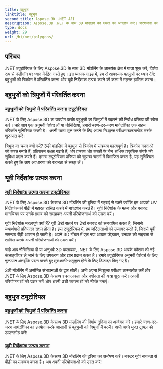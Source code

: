 ```yaml
---
title: बहुभुज
linktitle: बहुभुज
second_title: Aspose.3D .NET API
description: Aspose.3D .NET के साथ 3D मॉडलिंग की क्षमता को अनलॉक करें। परियोजना की उन्नत ऊंचाई के लिए बहुभुजों को त्रिभुजों में बदलना और यूवी निर्देशांक पीढ़ी में महारत हासिल करना सीखें।
type: docs
weight: 29
url: /hi/net/polygons/
---
```


## परिचय

.NET ट्यूटोरियल के लिए Aspose.3D के साथ 3D मॉडलिंग के आकर्षक क्षेत्र में यात्रा शुरू करें, विशेष रूप से पॉलीगॉन पर ध्यान केंद्रित करते हुए। इस व्यापक गाइड में, हम दो आवश्यक पहलुओं पर ध्यान देंगे: बहुभुजों को त्रिकोण में परिवर्तित करना और यूवी निर्देशांक उत्पन्न करने की कला में महारत हासिल करना।

## बहुभुजों को त्रिभुजों में परिवर्तित करना
### [बहुभुजों को त्रिभुजों में परिवर्तित करना ट्यूटोरियल](./convert-polygons-to-triangles/)

.NET के लिए Aspose.3D का उपयोग करके बहुभुजों को त्रिभुजों में बदलने की निर्बाध प्रक्रिया की खोज करें। चाहे आप एक अनुभवी पेशेवर हों या नौसिखिया, हमारी चरण-दर-चरण मार्गदर्शिका एक सहज परिवर्तन सुनिश्चित करती है। अपनी यात्रा शुरू करने के लिए अपना निःशुल्क परीक्षण डाउनलोड करके शुरुआत करें।

त्रिभुज का चयन क्यों करें? 3डी मॉडलिंग में बहुभुज से त्रिकोण में संक्रमण महत्वपूर्ण है। त्रिकोण गणनाओं को सरल बनाते हैं, प्रतिपादन दक्षता बढ़ाते हैं, और प्रकाश और सतहों के बीच अधिक प्राकृतिक संपर्क की सुविधा प्रदान करते हैं। हमारा ट्यूटोरियल प्रक्रिया को सुपाच्य चरणों में विभाजित करता है, यह सुनिश्चित करते हुए कि आप अवधारणा को सहजता से समझ लें।

## यूवी निर्देशांक उत्पन्न करना
### [यूवी निर्देशांक उत्पन्न करना ट्यूटोरियल](./generate-uv-coordinates/)

.NET के लिए Aspose.3D के साथ 3D मॉडलिंग की दुनिया में गहराई से उतरें क्योंकि हम आपको UV निर्देशांक की पीढ़ी में महारत हासिल करने में मार्गदर्शन करते हैं। यूवी निर्देशांक के महत्व और बनावट मानचित्रण पर उनके प्रभाव को समझकर अपनी परियोजनाओं को उन्नत करें।

यूवी निर्देशांक महत्वपूर्ण क्यों हैं? यूवी 3डी सतहों पर 2डी बनावट को समन्वयित करता है, जिससे यथार्थवादी प्रतिपादन सक्षम होता है। इस ट्यूटोरियल में, हम जटिलताओं को उजागर करते हैं, जिससे यूवी समन्वय पीढ़ी आसान हो जाती है। अपने 3D मॉडल में एक नया आयाम जोड़कर, बनावट को सहजता से शामिल करके अपनी परियोजनाओं को उन्नत करें।

चाहे आप नौसिखिया हों या अनुभवी 3D कलाकार, .NET के लिए Aspose.3D आपके कौशल को नई ऊंचाइयों पर ले जाने के लिए उपकरण और ज्ञान प्रदान करता है। हमारे ट्यूटोरियल अनुभवी पेशेवरों के लिए मूल्यवान अंतर्दृष्टि प्रदान करते हुए शुरुआती-अनुकूल होने के लिए डिज़ाइन किए गए हैं।

3डी मॉडलिंग में असीमित संभावनाओं के द्वार खोलें। अभी अपना निःशुल्क परीक्षण डाउनलोड करें और .NET के लिए Aspose.3D के साथ रचनात्मकता और नवीनता की यात्रा शुरू करें। अपनी परियोजनाओं को उन्नत करें और अपनी 3डी कल्पनाओं को जीवंत बनाएं।
## बहुभुज ट्यूटोरियल
### [बहुभुजों को त्रिभुजों में परिवर्तित करना](./convert-polygons-to-triangles/)
.NET के लिए Aspose.3D के साथ 3D मॉडलिंग की निर्बाध दुनिया का अन्वेषण करें। हमारे चरण-दर-चरण मार्गदर्शिका का उपयोग करके आसानी से बहुभुजों को त्रिभुजों में बदलें। अभी अपने मुफ़्त ट्रायल को डाउनलोड करें!
### [यूवी निर्देशांक उत्पन्न करना](./generate-uv-coordinates/)
.NET के लिए Aspose.3D के साथ 3D मॉडलिंग की दुनिया का अन्वेषण करें। मास्टर यूवी सहजता से पीढ़ी का समन्वय करता है। अब अपनी परियोजनाओं को उन्नत करें!